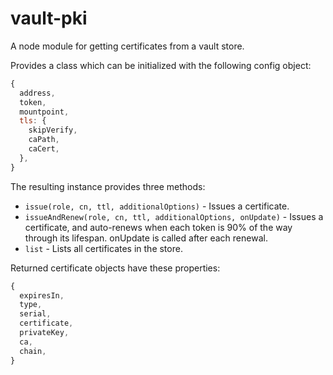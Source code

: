 # vault-pki

A node module for getting certificates from a vault store.

Provides a class which can be initialized with the following config object:

```js
{
  address,
  token,
  mountpoint,
  tls: {
    skipVerify,
    caPath,
    caCert,
  },
}
```

The resulting instance provides three methods:

- `issue(role, cn, ttl, additionalOptions)` - Issues a certificate.
- `issueAndRenew(role, cn, ttl, additionalOptions, onUpdate)` - Issues a certificate, and auto-renews when each token is
  90% of the way through its lifespan. onUpdate is called after each renewal.
- `list` - Lists all certificates in the store.

Returned certificate objects have these properties:

```js
{
  expiresIn,
  type,
  serial,
  certificate,
  privateKey,
  ca,
  chain,
}
```
